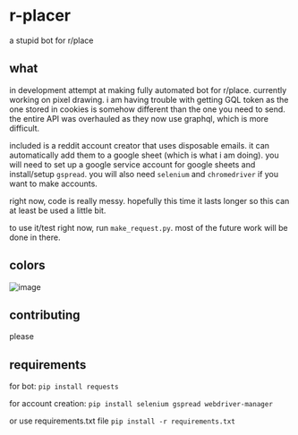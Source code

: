 # r-placer
a stupid bot for r/place

## what
in development attempt at making fully automated bot for r/place. currently working on pixel drawing. i am having trouble with getting GQL token as the one stored in cookies is somehow different than the one you need to send. the entire API was overhauled as they now use graphql, which is more difficult.

included is a reddit account creator that uses disposable emails. it can automatically add them to a google sheet (which is what i am doing). you will need to set up a google service account for google sheets and install/setup `gspread`. you will also need `selenium` and `chromedriver` if you want to make accounts.

right now, code is really messy. hopefully this time it lasts longer so this can at least be used a little bit.

to use it/test right now, run `make_request.py`. most of the future work will be done in there.

## colors

![image](https://user-images.githubusercontent.com/1373867/161342891-3f365c94-b583-4548-9e5a-e853fbd657cb.png)


## contributing
please

## requirements
for bot:
`pip install requests`

for account creation:
`pip install selenium gspread webdriver-manager`

or use requirements.txt file
`pip install -r requirements.txt`
